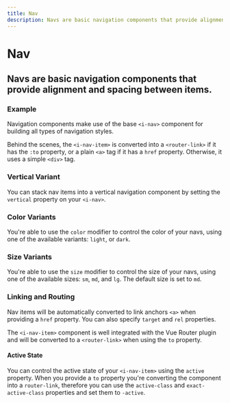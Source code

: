 ```yaml
---
title: Nav
description: Navs are basic navigation components that provide alignment and spacing between items.
---
```


<script setup>
import * as examples from '../../../../examples/components/nav'
</script>

# Nav
## Navs are basic navigation components that provide alignment and spacing between items.

### Example
Navigation components make use of the base `<i-nav>` component for building all types of navigation styles. 

<example :component="examples.INavBasicExample" :html="examples.INavBasicExampleHTML"></example>

Behind the scenes, the `<i-nav-item>` is converted into a `<router-link>` if it has the `:to` property, or a plain `<a>` tag if it has a `href` property. Otherwise, it uses a simple `<div>` tag.

### Vertical Variant
You can stack nav items into a vertical navigation component by setting the `vertical` property on your `<i-nav>`.

<example :component="examples.INavVerticalExample" :html="examples.INavVerticalExampleHTML"></example>

### Color Variants
You're able to use the `color` modifier to control the color of your navs, using one of the available variants: `light`, or `dark`. 

<example :component="examples.INavColorVariantsExample" :html="examples.INavColorVariantsExampleHTML"></example>

### Size Variants
You're able to use the `size` modifier to control the size of your navs, using one of the available sizes: `sm`, `md`, and `lg`. The default size is set to `md`.

<example :component="examples.INavSizeVariantsExample" :html="examples.INavSizeVariantsExampleHTML"></example>

### Linking and Routing
Nav items will be automatically converted to link anchors `<a>` when providing a `href` property. You can also specify `target` and `rel` properties.

The `<i-nav-item>` component is well integrated with the Vue Router plugin and will be converted to a `<router-link>` when using the `to` property.

<example :component="examples.INavRoutingExample" :html="examples.INavRoutingExampleHTML"></example>

#### Active State

You can control the active state of your `<i-nav-item>` using the `active` property. When you provide a `to` property you're converting the component into a `router-link`, therefore you can use the `active-class` and `exact-active-class` properties and set them to `-active`.

<example :component="examples.INavStateActiveExample" :html="examples.INavStateActiveExampleHTML"></example>
